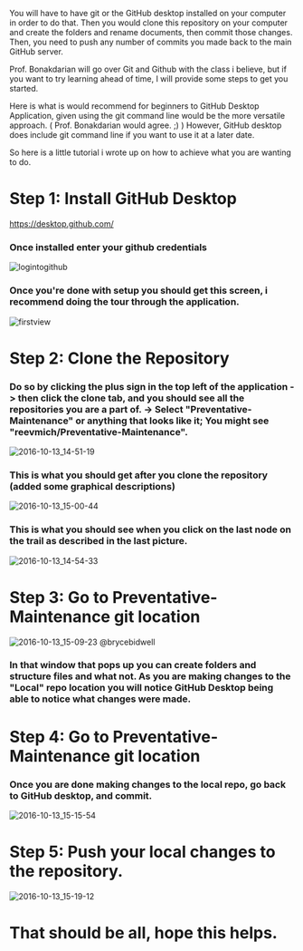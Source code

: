 You will have to have git or the GitHub desktop installed on your computer in order to do that. Then you would clone this repository on your computer and create the folders and rename documents, then commit those changes. Then, you need to push any number of commits you made back to the main GitHub server.

Prof. Bonakdarian will go over Git and Github with the class i believe, but if you want to try learning ahead of time, I will provide some steps to get you started.

Here is what is would recommend for beginners to GitHub Desktop Application, given using the git command line would be the more versatile approach. ( Prof. Bonakdarian would agree. ;) )  However, GitHub desktop does include git command line if you want to use it at a later date.

So here is a little tutorial i wrote up on how to achieve what you are wanting to do.

Step 1: Install GitHub Desktop
======

https://desktop.github.com/

### Once installed enter your github credentials
![logintogithub](https://cloud.githubusercontent.com/assets/7333415/19364222/f2bad060-9152-11e6-9f5d-b45afc195ddd.png)

### Once you're done with setup you should get this screen, i recommend doing the tour through the application.
![firstview](https://cloud.githubusercontent.com/assets/7333415/19364359/7654078e-9153-11e6-8120-8476f03d4cb4.png)


Step 2: Clone the Repository
======

### Do so by clicking the plus sign in the top left of the application -> then click the clone tab, and you should see all the repositories you are a part of. -> Select "Preventative-Maintenance" or anything that looks like it; You might see "reevmich/Preventative-Maintenance".
![2016-10-13_14-51-19](https://cloud.githubusercontent.com/assets/7333415/19364654/a2c36c1e-9154-11e6-976b-bf845d3d52a7.png)

### This is what you should get after you clone the repository (added some graphical descriptions)
![2016-10-13_15-00-44](https://cloud.githubusercontent.com/assets/7333415/19365079/99247750-9156-11e6-8e5b-fd8506db3bc9.png)

### This is what you should see when you click on the last node on the trail as described in the last picture.
![2016-10-13_14-54-33](https://cloud.githubusercontent.com/assets/7333415/19364887/bec31102-9155-11e6-873c-90334447e9f6.png)

Step 3: Go to Preventative-Maintenance git location
======

![2016-10-13_15-09-23](https://cloud.githubusercontent.com/assets/7333415/19365228/643082e0-9157-11e6-806a-c787eed1347a.png)
@brycebidwell 
### In that window that pops up you can create folders and structure files and what not. As you are making changes to the "Local" repo location you will notice GitHub Desktop being able to notice what changes were made.

Step 4: Go to Preventative-Maintenance git location
======

### Once you are done making changes to the local repo, go back to GitHub desktop, and commit.
![2016-10-13_15-15-54](https://cloud.githubusercontent.com/assets/7333415/19365426/53c64402-9158-11e6-82f3-bedd1be25ac2.png)

Step 5: Push your local changes to the repository.
======

![2016-10-13_15-19-12](https://cloud.githubusercontent.com/assets/7333415/19365757/d6ed6882-9159-11e6-9c82-cf0dd8fd2185.png)

# That should be all, hope this helps.

